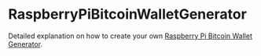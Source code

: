 RaspberryPiBitcoinWalletGenerator
=================================

Detailed explanation on how to create your own [Raspberry Pi Bitcoin Wallet Generator](https://github.com/vesteraas/RaspberryPiBitcoinWalletGenerator/wiki).
